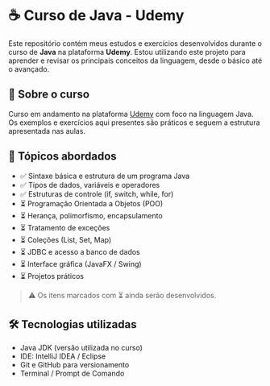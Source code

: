 # ☕ Curso de Java - Udemy

Este repositório contém meus estudos e exercícios desenvolvidos durante o curso de **Java** na plataforma **Udemy**. Estou utilizando este projeto para aprender e revisar os principais conceitos da linguagem, desde o básico até o avançado.

## 📘 Sobre o curso

Curso em andamento na plataforma [Udemy](https://www.udemy.com/) com foco na linguagem Java. Os exemplos e exercícios aqui presentes são práticos e seguem a estrutura apresentada nas aulas.

## 🧠 Tópicos abordados

- ✅ Sintaxe básica e estrutura de um programa Java
- ✅ Tipos de dados, variáveis e operadores
- ✅ Estruturas de controle (if, switch, while, for)
- ⏳ Programação Orientada a Objetos (POO)
- ⏳ Herança, polimorfismo, encapsulamento
- ⏳ Tratamento de exceções
- ⏳ Coleções (List, Set, Map)
- ⏳ JDBC e acesso a banco de dados
- ⏳ Interface gráfica (JavaFX / Swing)
- ⏳ Projetos práticos

> ⚠️ Os itens marcados com ⏳ ainda serão desenvolvidos.

## 🛠️ Tecnologias utilizadas

- Java JDK (versão utilizada no curso)
- IDE: IntelliJ IDEA / Eclipse
- Git e GitHub para versionamento
- Terminal / Prompt de Comando

